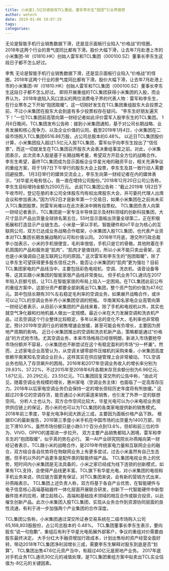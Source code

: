 ```yaml
---
title: 小米逾1.5亿抄底助攻TCL重组，雷军李东生“抱团”引业界遐想
author: wetech
date: 2019-01-06 19:07:29
tags: 
categories: 
---
```

无论是智能手机行业销售数据下滑，还是显示面板行业陷入“价格战”的怪圈，2018年这两个行业的景气度同比都有下滑。股价大幅下滑，让去年7月赴港上市的小米集团-W（01810.HK）创始人雷军和TCL集团（000100.SZ）董事长李东生这段日子都不怎么好过。
<!-- more -->
李隽
无论是智能手机行业销售数据下滑，还是显示面板行业陷入“价格战”的怪圈，2018年这两个行业的景气度同比都有下滑。股价大幅下滑，让去年7月赴港上市的小米集团-W（01810.HK）创始人雷军和TCL集团（000100.SZ）董事长李东生这段日子都不怎么好过。
即将开展重组的TCL集团获得小米集团的入股，而业界认为，2018年底陷入风口浪尖的两位消费电子界的代表人物：雷军和李东生，在行业寒冬之下开始“抱团取暖”。这一切刚好发生在TCL集团重组股东大会投票之前，不过小米集团在股东大会到底有多少投票权存在疑问。
“李东生好朋友遍天下！”一位TCL集团前高管向第一财经记者如此评价雷军入股李东生的TCL集团。
1月6日晚间，TCL集团发布公告称：接到小米集团通知，基于对公司长期战略、业务发展和核心竞争力、以及企业价值的认同，截至2019年1月4日，小米集团在二级市场购入TCL集团6516.88万股，占公司总股本的0.48%。
以近日TCL集团股价计算，小米集团投入超过1.5亿元入股TCL集团，雷军似乎向李东生投出了“信任票”，而这一切就发生在TCL集团召开股东大会表决重组事宜之前。对此，小米集团表示，此次资本入股是基于长期战略考量，希望双方开启全方位的战略合作。
李东生希望，最终TCL集团成为显示面板企业华星光电的融资平台，相关充满争议的重组方案，将于1月7日下午举行的股东大会上投票，李东生及其一致行动人需要回避投票。
1月3日举行的媒体交流会上，李东生向第一财经记者在内的媒体表示，“对华星光电有信心，我一直在增持公司股份。”2018年12月20日公司公告称，李东生目标增持金额为2500万元。
此前TCL集团公告称：“截止2019年 1月2日下午收市时，登记在册的本公司全体股东均有权出席股东大会，并可委托代理人出席会议和参加表决。”因为1月2日才是新年第一个交易日，如果小米集团在之前尚未买入TCL集团股票，则雷军尚难以在此次表决中拥有投票权。
TCL集团负责人向第一财经记者表示，TCL集团是一家专注半导体显示及材料领域的创新科技集团，大尺寸显示产品出货量全球排名第五位，55吋显示面板出货量全球第二，正在积极拓展和打造显示产业链生态。小米是一家以手机、智能硬件和IoT平台为核心的互联网公司，双方已达成业务战略合作框架，小米集团入股TCL集团，也代表产业资本对TCL集团长期发展战略的认可和价值认同。
2018年11月底，港交所行政总裁李小加表示，小米的手机很便宜，毛利率很低，手机只是它的骨骼，其他附着在手机周围的产品和服务是“肌肉”，“肌肉才是值钱的，所以小米不能只卖出骨架，这也是小米强调自己是互联网公司的原因。”
这次雷军和李东生的“抱团取暖”，除了让李东生可望获得更多股东信任之外，能否让小米集团的“肌肉”更为强壮？目前TCL集团家电的产品线当中，主要包括彩色电视机、空调、洗衣机、语音设备等等，这其实跟小米集团的智能家居产品线非常类似。
但手机业务TCL通讯在2017年陷入巨额亏损，让TCL在智能家居的布局上陷入一定困局。在TCL集团此前公布的重组方案中，这部分资产都要全部剥离出TCL集团，整个资产包的价值为47.6亿元。其中包括长期有30%左右稳定毛利率的空调业务，如果展开战略合作，或许可以让TCL的空调业务补齐小米集团空调的短板。
华南某知名家电企业高管向第一财经记者表示，从目前小米集团的产品线来看，除了手机和电视机以外，其实也就空气净化器和扫地机器人做出一定规模。最近小米在大力发展空调和洗衣机产品，过去空调这个行业整体比较稳定，多年以来总的变化不大，毛利率也非常稳定。预计2019年空调行业的销售增速会放缓，甚至可能会有负增长，主要因为房地产周期的影响。
近日小米集团推出的空调和洗衣机新产品，策略都是通过“价格战”的方式抢市场。尤其空调业务，本来市场格局已经很明朗，新进入市场要抢夺市场份额并不容易，小米集团也不断尝试在这个有稳定盈利的市场“分一杯羹”。然而，上述家电企业高管认为，从空调关键零部件压缩机的采购来看，小米集团高度依赖华南某知名空调企业巨头，这样其实在供应链管理上会非常被动。
TCL空调业务也陷入了存货飙升的困局。2016年和2017年空调业务收入的增长率分别为29.83%、37.22%，不过2015年至2018年6月各期末存货余额分别为6.96亿元、1.67亿元、20.29亿元、23.55亿元。TCL集团回复深交所的公告中称，“由此可见，随着空调业务规模的增长，惠州家电（空调业务主体）也面临了一定高库存压力。2018年以后家电空调业务仍会保持一定的增长但较历史年度将有所放缓。”
这超过20多亿的空调存货，能否通过小米的渠道来销售，也引发了外界一定的联想空间。
分析人士也认为，双方合作空间比较大，华星光电可以为小米电视业务提供供应链上的保证，而小米的也可以为TCL集团的各类家电提供新的销售模式。2018年前三季度，华星光电净利润大跌近三成，主要因为面板价格产品下跌。
根据IDC的最新报告，2018第三季度小米手机在中国市场的出货量为1400万部，同比下滑10.9%，虽然市场份额只是小跌0.1个百分点到13.6%，但却和前三位的华为、VIVO、OPPO的差距进一步拉开。
双方主要产品销售都陷入困境，雷军和李东生的“抱团取暖”，似乎真的势在必行。
第一AI产业研究院院长孙燕飚向第一财经记者表示，TCL跟小米的战略合作，是2019年传统家电力量和互联网企业的融合，双方结合各自优势将在物联网业务上有更多尝试，过去小米虽然有自己生态圈，但手机以外的产品更多是配件类的智能终端产品。
TCL集团电视业务上的优势，短时间内小米集团是无法具备的，小米之家已经成为线下连锁的创新模式，如果有TCL支持，会使得产品线更丰富。TCL旗下有华星光电，对小米集团的电视和手机业务来说，供应链方面更有保证，对TCL集团来说，会有新的营销方式出来，孙燕飚表示。
TCL集团上述负责人称，双方将基于各自产业优势，在智能硬件与电子信息核心高端基础器件一体化层面开展联合研发，创新下一代智能硬件中新型器件技术的应用，建立起核心、高端和基础技术领域的相互合作或联合投资，以此催生创新产品。此次小米集团入股TCL集团，实现从业务合作到资源协同层面的良性流通，有利于进一步加强两个产业集团的合作深度。
 
 
TCL集团公告称，小米集团通过深交所证券交易系统在二级市场购入公司65,168,803股股份，占公司总股本的 0.48%。
TCL集团董事长李东生表示，要向股东“说一句抱歉”，重组后有利于华星光电拓展外部客户，争议的重组对价需要由股东最终决定。
大手分红大手融资增加行政成本，计划出售标的资产经营全面好转，带动2018年TCL集团净利润增长三成，需要李东生解释对股东到底是否“划算”。
TCL集团出售47.6亿元资产当中，有超过40亿元是房地产业务。
2017年底对手机业务TCL通讯30亿元的减值处理，是TCL集团重组方案中拟卖出TCL实业估值为-8亿元的关键因素。
